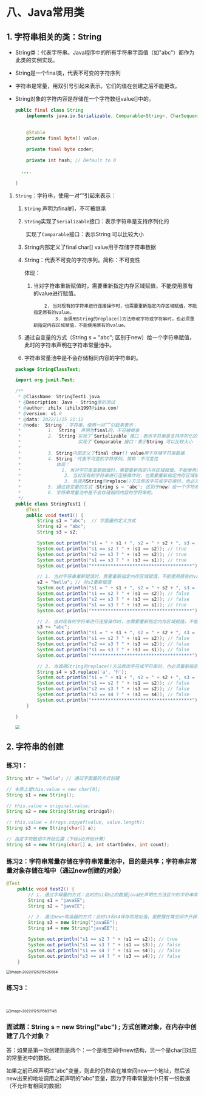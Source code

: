 # 八、Java常用类

## 1.  字符串相关的类：String

- String类：代表字符串。Java程序中的所有字符串字面值（如"abc"）都作为此类的实例实现。

- String是一个final类，代表不可变的字符序列

- 字符串是常量，用双引号引起来表示。它们的值在创建之后不能更改。

- String对象的字符内容是存储在一个字符数组value[]中的。

  ```java
  public final class String
      implements java.io.Serializable, Comparable<String>, CharSequence {
  
      
      @Stable
      private final byte[] value;
     
      private final byte coder;
  
      private int hash; // Default to 0
  	
  	....
      
  }
  ```

  

1. `String`：字符串，使用一对“”引起来表示：

   1. `String` 声明为final的，不可被继承

   2. `String`实现了`Serializable`接口：表示字符串是支持序列化的

      ​				实现了`Comparable`接口：表示String 可以比较大小

   3. String内部定义了final char[] value用于存储字符串数据

   4. String：代表不可变的字符序列。简称：不可变性

      体现： 

      1. 当对字符串重新赋值时，需要重新指定内存区域赋值，不能使用原有的value进行赋值。

      			 2. 当对现有的字符串进行连接操作时，也需要重新指定内存区域赋值，不能指定原有的value。
         			 3. 当调用String的replace()方法修改字符或字符串时，也必须重新指定内存区域赋值，不能使用原有的value。

   5. 通过自变量的方式（String s = "abc"; 区别于new）给一个字符串赋值，此时的字符串声明在字符串常量池中。

   6. 字符串常量池中是不会存储相同内容的字符串的。

   ```java
   package StringClassTest;
   
   import org.junit.Test;
   
   /**
    * @ClassName: StringTest1.java
    * @Description: Java - String类的测试
    * @author: zhilx (zhilx1997@sina.com)
    * @version: v1.0
    * @data: 2022/1/25 21:12
    * @node: `String`：字符串，使用一对“”引起来表示：
    *          1. `String` 声明为final的，不可被继承
    *          2. `String`实现了`Serializable`接口：表示字符串是支持序列化的
    *                     实现了`Comparable`接口：表示String 可以比较大小
    *
    *          3. String内部定义了final char[] value用于存储字符串数据
    *          4. String：代表不可变的字符序列。简称：不可变性
    *             体现：
    *               1. 当对字符串重新赋值时，需要重新指定内存区域赋值，不能使用原有的value进行赋值。
    *    			 2. 当对现有的字符串进行连接操作时，也需要重新指定内存区域赋值，不能指定原有的value。
    *    			 3. 当调用String的replace()方法修改字符或字符串时，也必须重新指定内存区域赋值，不能使用原有的value。
    *          5. 通过自变量的方式（String s = "abc"; 区别于new）给一个字符串赋值，此时的字符串声明在字符串常量池中。
    *          6. 字符串常量池中是不会存储相同内容的字符串的。
    */
   public class StringTest1 {
       @Test
       public void test1() {
           String s1 = "abc";  // 字面量的定义方式
           String s2 = "abc";
           String s3 = s2;
   
           System.out.println("s1 = " + s1 + ", s2 = " + s2 + ", s3 = " + s3); // abc, abc, abc
           System.out.println("s1 == s2 ? " + (s1 == s2)); // true
           System.out.println("s2 == s3 ? " + (s3 == s2)); // true
           System.out.println("s1 == s3 ? " + (s3 == s1)); // true
           System.out.println("*************************************");
   
           // 1. 当对字符串重新赋值时，需要重新指定内存区域赋值，不能使用原有的value进行赋值。
           s2 = "hello"; // 对s2重新赋值
           System.out.println("s1 = " + s1 + ", s2 = " + s2 + ", s3 = " + s3); // abc, hello, abc
           System.out.println("s1 == s2 ? " + (s1 == s2)); // false
           System.out.println("s2 == s3 ? " + (s3 == s2)); // false
           System.out.println("s1 == s3 ? " + (s3 == s1)); // true
           System.out.println("*************************************");
   
           // 2. 当对现有的字符串进行连接操作时，也需要重新指定内存区域赋值，不能指定原有的value。
           s3 += "abc";
           System.out.println("s1 = " + s1 + ", s2 = " + s2 + ", s3 = " + s3); // abc, hello, abcabc
           System.out.println("s1 == s2 ? " + (s1 == s2)); // false
           System.out.println("s2 == s3 ? " + (s3 == s2)); // false
           System.out.println("s1 == s3 ? " + (s3 == s1)); // false
           System.out.println("*************************************");
   
           // 3. 当调用String的replace()方法修改字符或字符串时，也必须重新指定内存区域赋值，不能使用原有的value
           String s4 = s3.replace('a', 'h');
           System.out.println("s1 = " + s1 + ", s2 = " + s2 + ", s3 = " + s3 + ", s4 = " + s4); // abc, hello, abcabc, hbchbc
           System.out.println("s1 == s2 ? " + (s1 == s2)); // false
           System.out.println("s2 == s3 ? " + (s3 == s2)); // false
           System.out.println("s3 == s4 ? " + (s3 == s4)); // false
           System.out.println("*************************************");
       }
   
   }
   
   ```

   <img src="D:\Program Files (x86)\JavaProject\2-Java高级部分\2-Java常用类\README.assets\image-20220125214718624-16431184402811.png" style="zoom:67%;" />

## 2. 字符串的创建

### 练习1：

```java
String str = "hello"; // 通过字面量的方式创建

// 本质上是this.value = new char[0];
String s1 = new String();

// this.value = original.value;
String s2 = new String(String orinigal);

// this.value = Arrays.copyof(value, value.length);
String s3 = new String(char[] a);

// 指定字符数组中开始位置（下标从0开始计算）
String s4 = new String(char[] a, int startIndex, int count);
```

### 练习2：**字符串常量存储在字符串常量池中，目的是共享；字符串非常量对象存储在堆中（通过new创建的对象）**

```java
@Test
    public void test2() {
        // 1. 通过字母量的方式：此时的s1和s2的数据javaEE声明在方法区中的字符串常量池中
        String s1 = "javaEE";
        String s2 = "javaEE";

        // 2. 通过new+构造器的方式：此时s3和s4保存的地址值，是数据在堆空间中开辟空间以后对应的地址
        String s3 = new String("javaEE");
        String s4 = new String("javaEE");

        System.out.println("s1 == s2 ? " + (s1 == s2)); // true
        System.out.println("s1 == s3 ? " + (s1 == s3)); // false
        System.out.println("s1 == s4 ? " + (s1 == s4)); // false
        System.out.println("s3 == s4 ? " + (s3 == s4)); // false
    }
```



<img src="D:\Program Files (x86)\JavaProject\2-Java高级部分\2-Java常用类\README.assets\image-20220125215525084.png" alt="image-20220125215525084" style="zoom: 67%;" />

### 练习3：

```
	
```

<img src="D:\Program Files (x86)\JavaProject\2-Java高级部分\2-Java常用类\README.assets\image-20220125215837145.png" alt="image-20220125215837145" style="zoom:67%;" />



### 面试题：String s = new String("abc") ; 方式创建对象，在内存中创建了几个对象？

答：如果是第一次创建则是两个：一个是堆空间中new结构，另一个是char[]对应的常量池中的数据。

​        如果之前已经声明过“abc"变量，则此时仍然会在堆空间new一个地址，然后该new出来的地址调用之前声明的”abc"变量，因为字符串常量池中只有一份数据（不允许有相同的数据）
